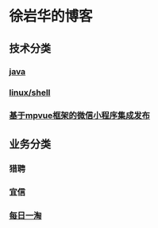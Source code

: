 # 徐岩华的博客
## 技术分类
### [java](/java/index.md)
### [linux/shell](/linux/shell/macautossh.md)
### [基于mpvue框架的微信小程序集成发布](/devops/ci/wxappci.md)

## 业务分类
### 猎聘
### 宜信
### [每日一淘](company/mryt/index.md)